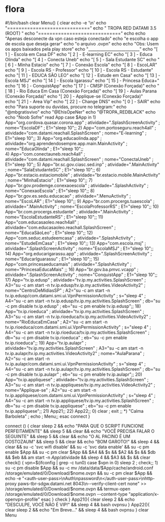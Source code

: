 # flora
#!/bin/bash
clear
Menu() {
    clear
    echo -e '\n'
    echo "============================="
    echo " TROPA RED DATAMI 3.5 (ROOT)     "
    echo "============================="
    echo 
    echo "Apenas desconecte da vpn caso esteja conectado"
    echo "e escolha o app de escola que deseja gerar"
    echo "o arquivo .ovpn"
    echo
    echo "Obs: Usem os apps baixados pela play store"
    echo "__________________________"
    echo "[ 1 ] - Escola em Casa DF"
    echo "[ 2 ] - E-learning EC"
    echo "[ 3 ] - Educa Olinda"
    echo "[ 4 ] - Conecta Uneb"
    echo "[ 5 ] - Sala Estudante SC"
    echo "[ 6 ] - Minha Estacio"
    echo "[ 7 ] - Conexão Escola"
    echo "[ 8 ] - EscoLAR"
    echo "[ 9 ] - Escola RS - Professor"
    echo "[ 10 ] - Escola RS - Estudante"
    echo "[ 11 ] - EDUCA SÃO LEO"
    echo "[ 12 ] - Estude em Casa"
    echo "[ 13 ] - Escola MSJ"
    echo "[ 14 ] - Escola Igarassu"
    echo "[ 15 ] - Princesa Educa+"
    echo "[ 16 ] - ConquistApp"
    echo "[ 17 ] - CMSP (Conexão Forçada)"
    echo "[ 18 ] - Rio Educa Em Casa (Conexão Forçada)"
    echo "[ 19 ] - Aulas Parana (Conexão Forçada)"
    echo "[ 20 ] - Applique-se (Conexão Forçada)"    
    echo "[ 21 ] - Area Vip"
    echo "[ 22 ] - Change DNS"
    echo "[ 0 ] - SAIR"
    echo
    echo "Para suporte ou duvidas, procure no telegram:"
    echo "@mbgratisvivo"
    echo "@EhisOpeNer"
    echo "@TROPA_REDBLACK"
    echo 
    echo "Noob Sofre"
    read App
    case $App in
    1) App="org.cordova.quasar.corona.app" ; atividade=".SplashScreenActivity" ; nome="EscolaDF" ; E1="sleep 10";;
    2) App="com.portoseguru.reach4all" ; atividade="com.datami.reachall.SplashScreen" ; nome="E-learning" ; E1="sleep 10";;
    3) App="org.educaolinda.app" ; atividade="org.aprendendosempre.app.main.MainActivity" ; nome="EducaOlinda" ; E1="sleep 10";;   
    4) App="com.conectauneb.reach4all" ; atividade="com.datami.reachall.SplashScreen" ; nome="ConectaUneb" ; E1="sleep 10";;
    5) App="br.sc.gov.ciasc.sed.inp" ; atividade=".MainActivity" ; nome="SalaEstudanteSC" ; E1="sleep 10";;
    6) App="br.estacio.estaciomobile" ; atividade="br.estacio.mobile.MainActivity" ; nome="MinhaEstacio" ; E1="sleep 10";;
    7) App="br.gov.prodemge.conexaoescola" ; atividade=".SplashActivity" ; nome="ConexaoEscola" ; E1="sleep 10";;
    8) App="br.gov.es.sedu.educacao" ; atividade=".MenuActivity" ; nome="EscoLAR" ; E1="sleep 10";;
    9) App="br.com.procergs.tuaescola" ; atividade=".MainActivity" ; nome="EscolaProfessorRS" ; E1="sleep 10";;
    10) App="br.com.procergs.estudante" ; atividade=".MainActivity" ; nome="EscolaEstudanteRS" ; E1="sleep 10";;
    11) App="com.educasaoleo.reach4all" ; atividade="com.educasaoleo.reachall.SplashScreen" ; nome="EducaSãoLeo" ; E1="sleep 10";;
    12) App="com.seduc.estudeemcasa" ; atividade=".SplashActivity" ; nome="EstudeEmCasa" ; E1="sleep 10";;
    13) App="com.escola.msj" ; atividade=".SplashScreenActivity" ; nome="EscolaMSJ" ; E1="sleep 10";;
    14) App="org.educarigarassu.app" ; atividade=".SplashScreenActivity" ; nome="EducarIguarassu" ; E1="sleep 10";;
    15) App="com.princesaeducamais" ; atividade=".SplashActivity" ; nome="PrincesaEducaMais" ;;
    16) App="br.gov.ba.pmvc.vcapp" ; atividade=".SplashScreenActivity" ; nome="ConquistApp" ; E1="sleep 10";;    
    17) App="tv.ip.edusp" ; atividade="tv.ip.my.activities.SplashScreen" ; A3="su -c am start -n tv.ip.edusp/tv.ip.my.activities.VideoActivity2" ; nome="CentroDeMidiasSP" ; A2="su -c am start -n tv.ip.edusp/com.datami.smi.ui.VpnPermissionActivity" ; s="sleep 4" ; A4="su -c am start -n tv.ip.edusp/tv.ip.my.activities.SplashScreen" ; db="su -c pm disable tv.ip.edusp" ; eb="su -c pm enable tv.ip.edusp";;
    18) App="tv.ip.rioeduca" ; atividade="tv.ip.my.activities.SplashScreen" ; A3="su -c am start -n tv.ip.rioeduca/tv.ip.my.activities.VideoActivity2" ; nome="RioEducaEmCasa" ; A2="su -c am start -n tv.ip.rioeduca/com.datami.smi.ui.VpnPermissionActivity" ; s="sleep 4" ; A4="su -c am start -n tv.ip.rioeduca/tv.ip.my.activities.SplashScreen" ; db="su -c pm disable tv.ip.rioeduca" ; eb="su -c pm enable tv.ip.rioeduca";;
    19) App="tv.ip.aulapr" ; atividade="tv.ip.my.activities.SplashScreen" ; A3="su -c am start -n tv.ip.aulapr/tv.ip.my.activities.VideoActivity2" ; nome="AulaParana" ; A2="su -c am start -n tv.ip.aulapr/com.datami.smi.ui.VpnPermissionActivity" ; s="sleep 4" ; A4="su -c am start -n tv.ip.aulapr/tv.ip.my.activities.SplashScreen" ; db="su -c pm disable tv.ip.aulapr" ; eb="su -c pm enable tv.ip.aulapr";;
    20) App="tv.ip.appliquese" ; atividade="tv.ip.my.activities.SplashScreen" ; A3="su -c am start -n tv.ip.appliquese/tv.ip.my.activities.VideoActivity2" ; nome="Applique-se" ; A2="su -c am start -n tv.ip.appliquese/com.datami.smi.ui.VpnPermissionActivity" ; s="sleep 4" ; A4="su -c am start -n tv.ip.appliquese/tv.ip.my.activities.SplashScreen" ; db="su -c pm disable tv.ip.appliquese" ; eb="su -c pm enable tv.ip.appliquese";; 
   21) App21;;
   22) App22;;
    0) clear ; exit ;;
    *) "Calma Barboleta" ; echo ; Menu;;
    esac
    connect
    }

connect () {
clear
sleep 2 && echo "PARA QUE O SCRIPT FUNCIONE PERFEITAMENTE" && sleep 5 && clear && echo "VOCÊ PRECISA FALAR O SEGUINTE" && sleep 5 && clear && echo "O AL PACINO É UM GOSTOZAUM" && sleep 5 && clear && echo "BOM GAROTO!" && sleep 4 && clear && su -c 'svc wifi disable' && su -c 'svc data enable' && su -c pm enable $App && su -c pm clear $App && $A4 && $s && $A2 && $s && $db && $eb && am start -n $App/$atividade && sleep 4 && $A3 && $s && clear
check() {
    vpn=$(ifconfig | grep -c tun0)
    case $vpn in
    0) sleep 2 ; check;;
    1) su -c pm disable $App && su -c mv /data/data/$App/cache/android.conf /storage/emulated/0/Download/$nome.ovpn && su -c pm clear $App && echo -e "<auth-user-pass>\nAuth\npassword\n</auth-user-pass>\nhttp-proxy paws-tbr-sdgw.datami.net 8043\n--verify-client-cert none" >> /storage/emulated/0/Download/$nome.ovpn && termux-open /storage/emulated/0/Download/$nome.ovpn --content-type "application/x-openvpn-profile"
    esac
}
check
}
App21(){
clear
sleep 2 && echo "DESCULPE, VOCÊ NÃO É VIP!" && sleep 4 && bash ovpnsu
}
App22(){
clear
sleep 2 && echo "Em Breve..." && sleep 4 && bash ovpnsu
}
clear
Menu
